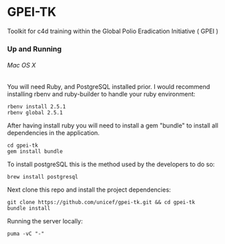 # GPEI-TK
Toolkit for c4d training within the Global Polio Eradication Initiative ( GPEI )

### Up and Running
###### Mac OS X
You will need Ruby, and PostgreSQL installed prior. I would recommend installing rbenv and ruby-builder to handle your ruby environment:
```
rbenv install 2.5.1
rbenv global 2.5.1
```
After having install ruby you will need to install a gem "bundle" to install all dependencies in the application.
```
cd gpei-tk
gem install bundle
```

To install postgreSQL this is the method used by the developers to do so:
```
brew install postgresql
```

Next clone this repo and install the project dependencies:
```
git clone https://github.com/unicef/gpei-tk.git && cd gpei-tk
bundle install
```

Running the server locally:
```
puma -vC "-"
```
